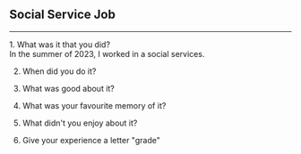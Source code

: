 ## Social Service Job
<hr />
1. What was it that you did?
<br />
In the summer of 2023, I worked in a social services. 

2. When did you do it?

3. What was good about it?

4. What was your favourite memory of it?

5. What didn't you enjoy about it?

6. Give your experience a letter "grade"